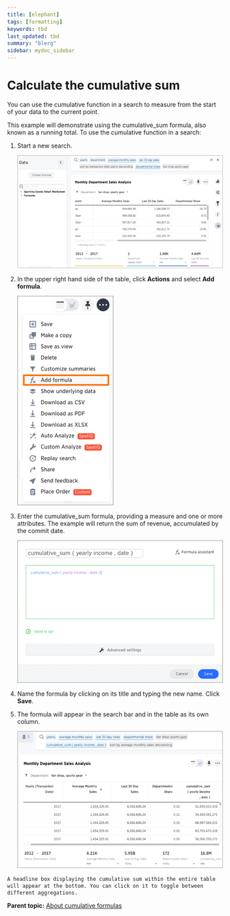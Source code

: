 ```yaml
---
title: [elephant]
tags: [formatting]
keywords: tbd
last_updated: tbd
summary: "blerg"
sidebar: mydoc_sidebar
---
```

# Calculate the cumulative sum

You can use the cumulative function in a search to measure from the start of your data to the current point.

This example will demonstrate using the cumulative\_sum formula, also known as a running total. To use the cumulative function in a search:

1.   Start a new search. 

     ![](../../images/aggregation_answer.png "Aggregation Answer example") 

2.   In the upper right hand side of the table, click **Actions** and select **Add formula**. 

     ![](../../images/create_formula_in_answer.png "Create a new formula in an answer") 

3.   Enter the cumulative\_sum formula, providing a measure and one or more attributes. The example will return the sum of revenue, accumulated by the commit date. 

     ![](../../images/cumulative_sum_formula.png "Cumulative Sum Formula") 

4.   Name the formula by clicking on its title and typing the new name. Click **Save**. 
5.   The formula will appear in the search bar and in the table as its own column. 

     ![](../../images/cumulative_sum_table.png "Cumulative Sum Table") 

    A headline box displaying the cumulative sum within the entire table will appear at the bottom. You can click on it to toggle between different aggregations.


**Parent topic:** [About cumulative formulas](../../pages/complex_searches/about_cumulative_formulas.html)


